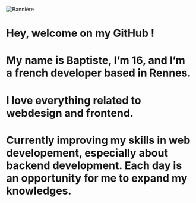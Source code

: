 ![Bannière](https://i.ibb.co/kcf3SBm/banniere.jpg)
# Hey, welcome on my GitHub !
# My name is Baptiste, I’m 16, and I’m a french developer based in Rennes.
# I love everything related to webdesign and frontend. 

# Currently improving my skills in web developement, especially about backend development. Each day is an opportunity for me to expand my knowledges.
